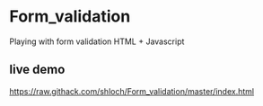 # Form_validation

Playing with form validation HTML + Javascript

## live demo

https://raw.githack.com/shloch/Form_validation/master/index.html
